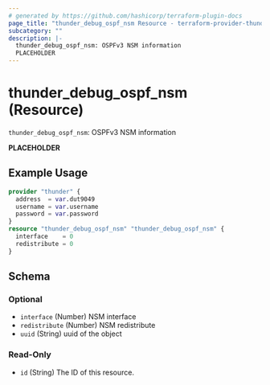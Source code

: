 ```yaml
---
# generated by https://github.com/hashicorp/terraform-plugin-docs
page_title: "thunder_debug_ospf_nsm Resource - terraform-provider-thunder"
subcategory: ""
description: |-
  thunder_debug_ospf_nsm: OSPFv3 NSM information
  PLACEHOLDER
---
```


# thunder_debug_ospf_nsm (Resource)

`thunder_debug_ospf_nsm`: OSPFv3 NSM information

__PLACEHOLDER__

## Example Usage

```terraform
provider "thunder" {
  address  = var.dut9049
  username = var.username
  password = var.password
}
resource "thunder_debug_ospf_nsm" "thunder_debug_ospf_nsm" {
  interface    = 0
  redistribute = 0
}
```

<!-- schema generated by tfplugindocs -->
## Schema

### Optional

- `interface` (Number) NSM interface
- `redistribute` (Number) NSM redistribute
- `uuid` (String) uuid of the object

### Read-Only

- `id` (String) The ID of this resource.


